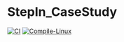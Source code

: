 # StepIn_CaseStudy

[![CI](https://github.com/manojhunasimarad/StepIn_CaseStudy/actions/workflows/main.yml/badge.svg)](https://github.com/manojhunasimarad/StepIn_CaseStudy/actions/workflows/main.yml)
[![Compile-Linux](https://github.com/manojhunasimarad/StepIn_CaseStudy/actions/workflows/compile.yml/badge.svg)](https://github.com/manojhunasimarad/StepIn_CaseStudy/actions/workflows/compile.yml)
